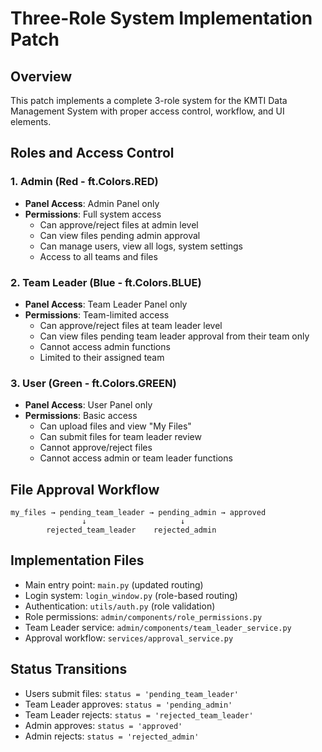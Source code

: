 # Three-Role System Implementation Patch

## Overview
This patch implements a complete 3-role system for the KMTI Data Management System with proper access control, workflow, and UI elements.

## Roles and Access Control

### 1. **Admin** (Red - ft.Colors.RED)
- **Panel Access**: Admin Panel only
- **Permissions**: Full system access
  - Can approve/reject files at admin level
  - Can view files pending admin approval
  - Can manage users, view all logs, system settings
  - Access to all teams and files

### 2. **Team Leader** (Blue - ft.Colors.BLUE)  
- **Panel Access**: Team Leader Panel only
- **Permissions**: Team-limited access
  - Can approve/reject files at team leader level
  - Can view files pending team leader approval from their team only
  - Cannot access admin functions
  - Limited to their assigned team

### 3. **User** (Green - ft.Colors.GREEN)
- **Panel Access**: User Panel only
- **Permissions**: Basic access
  - Can upload files and view "My Files"
  - Can submit files for team leader review
  - Cannot approve/reject files
  - Cannot access admin or team leader functions

## File Approval Workflow
```
my_files → pending_team_leader → pending_admin → approved
                ↓                     ↓
        rejected_team_leader    rejected_admin
```

## Implementation Files
- Main entry point: `main.py` (updated routing)
- Login system: `login_window.py` (role-based routing)
- Authentication: `utils/auth.py` (role validation)
- Role permissions: `admin/components/role_permissions.py`
- Team Leader service: `admin/components/team_leader_service.py`
- Approval workflow: `services/approval_service.py`

## Status Transitions
- Users submit files: `status = 'pending_team_leader'`
- Team Leader approves: `status = 'pending_admin'`
- Team Leader rejects: `status = 'rejected_team_leader'`
- Admin approves: `status = 'approved'`
- Admin rejects: `status = 'rejected_admin'`
